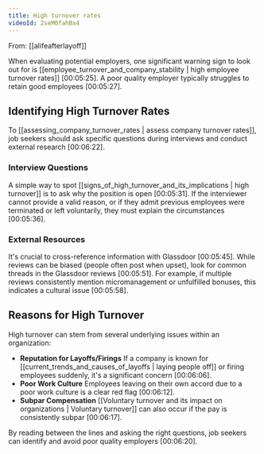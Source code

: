 ```yaml
---
title: High turnover rates
videoId: 2seM0fahBx4
---
```


From: [[alifeafterlayoff]] <br/> 

When evaluating potential employers, one significant warning sign to look out for is [[employee_turnover_and_company_stability | high employee turnover rates]] <a class="yt-timestamp" data-t="00:05:25">[00:05:25]</a>. A poor quality employer typically struggles to retain good employees <a class="yt-timestamp" data-t="00:05:27">[00:05:27]</a>.

## Identifying High Turnover Rates

To [[assessing_company_turnover_rates | assess company turnover rates]], job seekers should ask specific questions during interviews and conduct external research <a class="yt-timestamp" data-t="00:06:22">[00:06:22]</a>.

### Interview Questions

A simple way to spot [[signs_of_high_turnover_and_its_implications | high turnover]] is to ask why the position is open <a class="yt-timestamp" data-t="00:05:31">[00:05:31]</a>. If the interviewer cannot provide a valid reason, or if they admit previous employees were terminated or left voluntarily, they must explain the circumstances <a class="yt-timestamp" data-t="00:05:36">[00:05:36]</a>.

### External Resources

It's crucial to cross-reference information with Glassdoor <a class="yt-timestamp" data-t="00:05:45">[00:05:45]</a>. While reviews can be biased (people often post when upset), look for common threads in the Glassdoor reviews <a class="yt-timestamp" data-t="00:05:51">[00:05:51]</a>. For example, if multiple reviews consistently mention micromanagement or unfulfilled bonuses, this indicates a cultural issue <a class="yt-timestamp" data-t="00:05:58">[00:05:58]</a>.

## Reasons for High Turnover

High turnover can stem from several underlying issues within an organization:

*   **Reputation for Layoffs/Firings**
    If a company is known for [[current_trends_and_causes_of_layoffs | laying people off]] or firing employees suddenly, it's a significant concern <a class="yt-timestamp" data-t="00:06:06">[00:06:06]</a>.
*   **Poor Work Culture**
    Employees leaving on their own accord due to a poor work culture is a clear red flag <a class="yt-timestamp" data-t="00:06:12">[00:06:12]</a>.
*   **Subpar Compensation**
    [[Voluntary turnover and its impact on organizations | Voluntary turnover]] can also occur if the pay is consistently subpar <a class="yt-timestamp" data-t="00:06:17">[00:06:17]</a>.

By reading between the lines and asking the right questions, job seekers can identify and avoid poor quality employers <a class="yt-timestamp" data-t="00:06:20">[00:06:20]</a>.